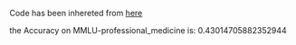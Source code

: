 Code has been inhereted from [here](https://github.com/nyuolab/MedMobile/tree/main/Evaluation)

the Accuracy on MMLU-professional_medicine is: 0.43014705882352944
